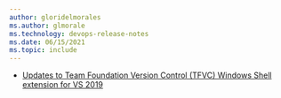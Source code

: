 ```yaml
---
author: gloridelmorales
ms.author: glmorale
ms.technology: devops-release-notes
ms.date: 06/15/2021
ms.topic: include
---
```


- [Updates to Team Foundation Version Control (TFVC) Windows Shell extension for VS 2019](#updates-to-team-foundation-version-control-tfvc-windows-shell-extension-for-visual-studio-2019)